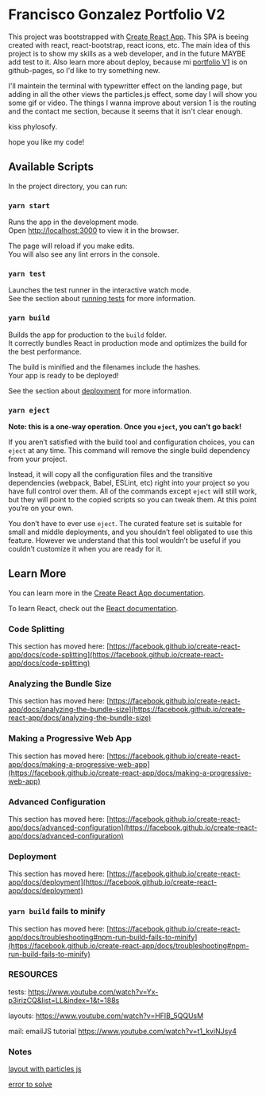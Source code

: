 # Francisco Gonzalez Portfolio V2

This project was bootstrapped with [Create React App](https://github.com/facebook/create-react-app).
This SPA is beeing created with react, react-bootstrap, react icons, etc.
The main idea of this project is to show my skills as a web developer, and in the future MAYBE add test to it. Also learn more about deploy, because mi [portfolio V1](https://franciscog98.github.io/portfolio) is on github-pages, so I'd like to try something new.

I'll maintein the terminal with typewritter effect on the landing page, but adding in all the other views the particles.js effect, some day I will show you some gif or video. The things I wanna improve about version 1 is the routing and the contact me section, because it seems that it isn't clear enough.

kiss phylosofy.

hope you like my code!

## Available Scripts

In the project directory, you can run:

### `yarn start`

Runs the app in the development mode.\
Open [http://localhost:3000](http://localhost:3000) to view it in the browser.

The page will reload if you make edits.\
You will also see any lint errors in the console.

### `yarn test`

Launches the test runner in the interactive watch mode.\
See the section about [running tests](https://facebook.github.io/create-react-app/docs/running-tests) for more information.

### `yarn build`

Builds the app for production to the `build` folder.\
It correctly bundles React in production mode and optimizes the build for the best performance.

The build is minified and the filenames include the hashes.\
Your app is ready to be deployed!

See the section about [deployment](https://facebook.github.io/create-react-app/docs/deployment) for more information.

### `yarn eject`

**Note: this is a one-way operation. Once you `eject`, you can’t go back!**

If you aren’t satisfied with the build tool and configuration choices, you can `eject` at any time. This command will remove the single build dependency from your project.

Instead, it will copy all the configuration files and the transitive dependencies (webpack, Babel, ESLint, etc) right into your project so you have full control over them. All of the commands except `eject` will still work, but they will point to the copied scripts so you can tweak them. At this point you’re on your own.

You don’t have to ever use `eject`. The curated feature set is suitable for small and middle deployments, and you shouldn’t feel obligated to use this feature. However we understand that this tool wouldn’t be useful if you couldn’t customize it when you are ready for it.

## Learn More

You can learn more in the [Create React App documentation](https://facebook.github.io/create-react-app/docs/getting-started).

To learn React, check out the [React documentation](https://reactjs.org/).

### Code Splitting

This section has moved here: [https://facebook.github.io/create-react-app/docs/code-splitting](https://facebook.github.io/create-react-app/docs/code-splitting)

### Analyzing the Bundle Size

This section has moved here: [https://facebook.github.io/create-react-app/docs/analyzing-the-bundle-size](https://facebook.github.io/create-react-app/docs/analyzing-the-bundle-size)

### Making a Progressive Web App

This section has moved here: [https://facebook.github.io/create-react-app/docs/making-a-progressive-web-app](https://facebook.github.io/create-react-app/docs/making-a-progressive-web-app)

### Advanced Configuration

This section has moved here: [https://facebook.github.io/create-react-app/docs/advanced-configuration](https://facebook.github.io/create-react-app/docs/advanced-configuration)

### Deployment

This section has moved here: [https://facebook.github.io/create-react-app/docs/deployment](https://facebook.github.io/create-react-app/docs/deployment)

### `yarn build` fails to minify

This section has moved here: [https://facebook.github.io/create-react-app/docs/troubleshooting#npm-run-build-fails-to-minify](https://facebook.github.io/create-react-app/docs/troubleshooting#npm-run-build-fails-to-minify)


### RESOURCES

tests:
https://www.youtube.com/watch?v=Yx-p3irizCQ&list=LL&index=1&t=188s

layouts:
https://www.youtube.com/watch?v=HFIB_5QQUsM

mail:
emailJS tutorial
https://www.youtube.com/watch?v=t1_kviNJsy4


### Notes

<!-- 1- Jerarquia de componentes
    header
    addButton
    Loading -->

[layout with particles js](https://vincentgarreau.com/particles.js/#nasa)

[error to solve](https://stackoverflow.com/questions/41218507/violation-long-running-javascript-task-took-xx-ms)
